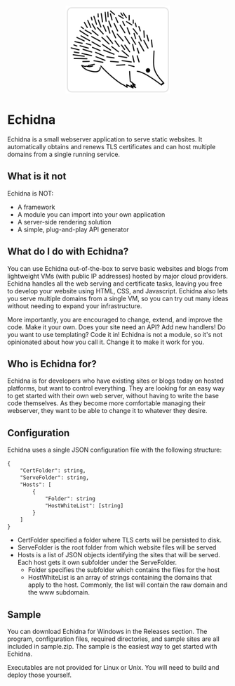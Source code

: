 <div style="text-align: center">
<img height="200" src="https://raw.githubusercontent.com/tlarsendataguy/echidna/master/logo.png"/>
</div>

# Echidna

Echidna is a small webserver application to serve static websites. It automatically obtains and renews TLS certificates and can host multiple domains from a single running service.

## What is it not

Echidna is NOT:

* A framework
* A module you can import into your own application
* A server-side rendering solution
* A simple, plug-and-play API generator

## What do I do with Echidna?

You can use Echidna out-of-the-box to serve basic websites and blogs from lightweight VMs (with public IP addresses) hosted by major cloud providers. Echidna handles all the web serving and certificate tasks, leaving you free to develop your website using HTML, CSS, and Javascript. Echidna also lets you serve multiple domains from a single VM, so you can try out many ideas without needing to expand your infrastructure.

More importantly, you are encouraged to change, extend, and improve the code. Make it your own. Does your site need an API? Add new handlers! Do you want to use templating? Code it in! Echidna is not a module, so it's not opinionated about how you call it. Change it to make it work for you.

## Who is Echidna for?

Echidna is for developers who have existing sites or blogs today on hosted platforms, but want to control everything. They are looking for an easy way to get started with their own web server, without having to write the base code themselves. As they become more comfortable managing their webserver, they want to be able to change it to whatever they desire.

## Configuration

Echidna uses a single JSON configuration file with the following structure:

```
{
    "CertFolder": string,
    "ServeFolder": string,
    "Hosts": [
        {
            "Folder": string
            "HostWhiteList": [string]
        }
    ]
}
```

* CertFolder specified a folder where TLS certs will be persisted to disk.
* ServeFolder is the root folder from which website files will be served
* Hosts is a list of JSON objects identifying the sites that will be served. Each host gets it own subfolder under the ServeFolder.
  * Folder specifies the subfolder which contains the files for the host
  * HostWhiteList is an array of strings containing the domains that apply to the host. Commonly, the list will contain the raw domain and the www subdomain.

## Sample

You can download Echidna for Windows in the Releases section. The program, configuration files, required directories, and sample sites are all included in sample.zip. The sample is the easiest way to get started with Echidna.

Executables are not provided for Linux or Unix. You will need to build and deploy those yourself.
